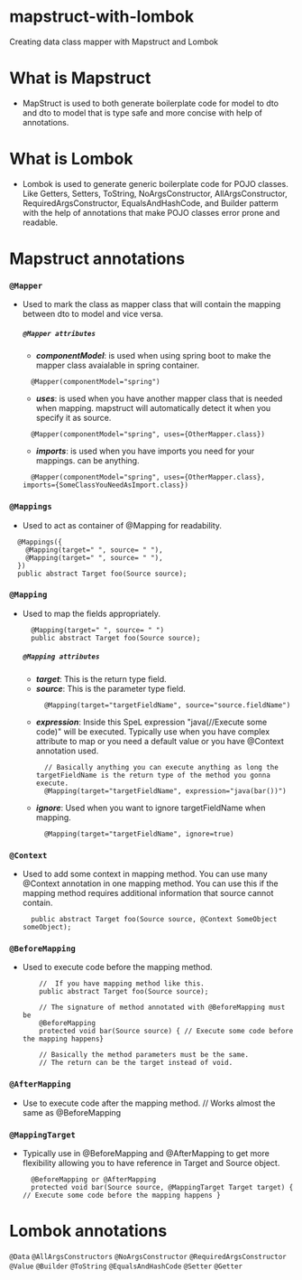 # mapstruct-with-lombok
Creating data class mapper with Mapstruct and Lombok

# What is Mapstruct
  - MapStruct is used to both generate boilerplate code for model to dto and dto to model that is type safe and more concise with help of annotations.

# What is Lombok 
  - Lombok is used to generate generic boilerplate code for POJO classes. Like Getters, Setters, ToString, NoArgsConstructor, AllArgsConstructor, RequiredArgsConstructor, EqualsAndHashCode, and Builder patterm with the help of annotations that make POJO classes  error prone and readable.

# Mapstruct annotations
### `@Mapper`
- Used to mark the class as mapper class that will contain the mapping between dto to model and vice versa.  
  ##### `@Mapper attributes`
  - ***_**componentModel**_***: is used when using spring boot to make the mapper class avaialable in spring container.
  ```
    @Mapper(componentModel="spring")
  ```
  - ***_**uses**_***: is used when you have another mapper class that is needed when mapping. mapstruct will automatically detect it when you specify it as source.
  ```
    @Mapper(componentModel="spring", uses={OtherMapper.class})
  ```
  - ***_**imports**_***: is used when you have imports you need for your mappings. can be anything.
  ```
    @Mapper(componentModel="spring", uses={OtherMapper.class}, imports={SomeClassYouNeedAsImport.class})
  ```
  
### `@Mappings` 
- Used to act as container of @Mapping for readability.
```
  @Mappings({
    @Mapping(target=" ", source= " "),
    @Mapping(target=" ", source= " "),
  })
  public abstract Target foo(Source source);
```  

### `@Mapping`
- Used to map the fields appropriately. 
  ```
    @Mapping(target=" ", source= " ")
    public abstract Target foo(Source source);
  ```
  ##### `@Mapping attributes`
  - ***_**target**_***: This is the return type field.
  - ***_**source**_***: This is the parameter type field.
    ```
      @Mapping(target="targetFieldName", source="source.fieldName")
    ```
  - ***_**expression**_***: Inside this SpeL expression "java(//Execute some code)" will be executed. Typically use when you have complex attribute to map or you need a default value or you have @Context annotation used.
    ```
      // Basically anything you can execute anything as long the targetFieldName is the return type of the method you gonna execute.
      @Mapping(target="targetFieldName", expression="java(bar())")
    ```
  - ***_**ignore**_***: Used when you want to ignore targetFieldName when mapping.
    ```
      @Mapping(target="targetFieldName", ignore=true)
    ```

### `@Context`
- Used to add some context in mapping method. You can use many @Context annotation in one mapping method. You can use this if the mapping method requires additional information that source cannot contain.
  ```
    public abstract Target foo(Source source, @Context SomeObject someObject);
  ```

### `@BeforeMapping`
- Used to execute code before the mapping method.
  ```
      //  If you have mapping method like this.
      public abstract Target foo(Source source);

      // The signature of method annotated with @BeforeMapping must be
      @BeforeMapping
      protected void bar(Source source) { // Execute some code before the mapping happens}

      // Basically the method parameters must be the same.
      // The return can be the target instead of void.
  ```  
  
### `@AfterMapping`
- Use to execute code after the mapping method. // Works almost the same as @BeforeMapping

### `@MappingTarget`
- Typically use in @BeforeMapping and @AfterMapping to get more flexibility allowing you to have reference in Target and Source object.
  ```
    @BeforeMapping or @AfterMapping
    protected void bar(Source source, @MappingTarget Target target) { // Execute some code before the mapping happens }
  ```  
  
# Lombok annotations
`@Data`
`@AllArgsConstructors`
`@NoArgsConstructor`
`@RequiredArgsConstructor`
`@Value`
`@Builder`
`@ToString`
`@EqualsAndHashCode`
`@Setter`
`@Getter`
